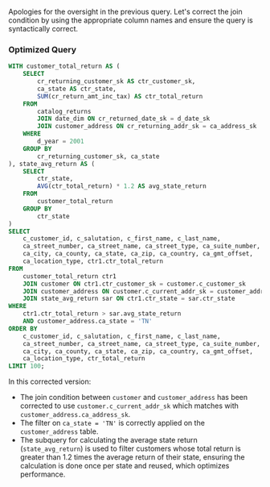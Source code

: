 Apologies for the oversight in the previous query. Let's correct the join condition by using the appropriate column names and ensure the query is syntactically correct.

### Optimized Query
```sql
WITH customer_total_return AS (
    SELECT 
        cr_returning_customer_sk AS ctr_customer_sk,
        ca_state AS ctr_state,
        SUM(cr_return_amt_inc_tax) AS ctr_total_return
    FROM 
        catalog_returns
        JOIN date_dim ON cr_returned_date_sk = d_date_sk
        JOIN customer_address ON cr_returning_addr_sk = ca_address_sk
    WHERE 
        d_year = 2001
    GROUP BY 
        cr_returning_customer_sk, ca_state
), state_avg_return AS (
    SELECT 
        ctr_state, 
        AVG(ctr_total_return) * 1.2 AS avg_state_return
    FROM 
        customer_total_return
    GROUP BY 
        ctr_state
)
SELECT 
    c_customer_id, c_salutation, c_first_name, c_last_name,
    ca_street_number, ca_street_name, ca_street_type, ca_suite_number,
    ca_city, ca_county, ca_state, ca_zip, ca_country, ca_gmt_offset,
    ca_location_type, ctr1.ctr_total_return
FROM 
    customer_total_return ctr1
    JOIN customer ON ctr1.ctr_customer_sk = customer.c_customer_sk
    JOIN customer_address ON customer.c_current_addr_sk = customer_address.ca_address_sk
    JOIN state_avg_return sar ON ctr1.ctr_state = sar.ctr_state
WHERE 
    ctr1.ctr_total_return > sar.avg_state_return
    AND customer_address.ca_state = 'TN'
ORDER BY 
    c_customer_id, c_salutation, c_first_name, c_last_name,
    ca_street_number, ca_street_name, ca_street_type, ca_suite_number,
    ca_city, ca_county, ca_state, ca_zip, ca_country, ca_gmt_offset,
    ca_location_type, ctr_total_return
LIMIT 100;
```

In this corrected version:
- The join condition between `customer` and `customer_address` has been corrected to use `customer.c_current_addr_sk` which matches with `customer_address.ca_address_sk`.
- The filter on `ca_state = 'TN'` is correctly applied on the `customer_address` table.
- The subquery for calculating the average state return (`state_avg_return`) is used to filter customers whose total return is greater than 1.2 times the average return of their state, ensuring the calculation is done once per state and reused, which optimizes performance.